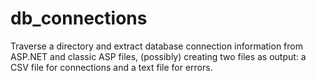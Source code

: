 # db_connections

Traverse a directory and extract database connection information from ASP.NET and classic ASP files, (possibly) creating two files as output: a CSV file for connections and a text file for errors.
